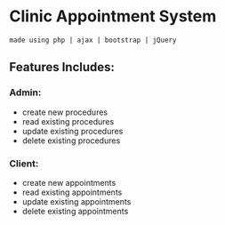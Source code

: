 # Clinic Appointment System
``made using php | ajax | bootstrap | jQuery``
## Features Includes:
### Admin:
- create new procedures
- read existing procedures
- update existing procedures
- delete existing procedures
### Client:
- create new appointments
- read existing appointments
- update existing appointments
- delete existing appointments
